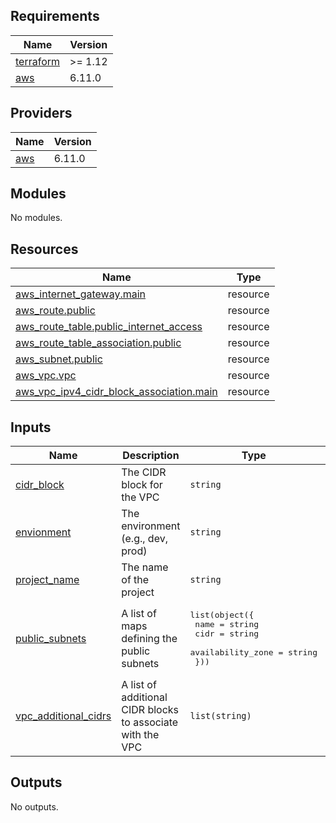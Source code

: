 <!-- BEGIN_TF_DOCS -->
## Requirements

| Name | Version |
|------|---------|
| <a name="requirement_terraform"></a> [terraform](#requirement\_terraform) | >= 1.12 |
| <a name="requirement_aws"></a> [aws](#requirement\_aws) | 6.11.0 |

## Providers

| Name | Version |
|------|---------|
| <a name="provider_aws"></a> [aws](#provider\_aws) | 6.11.0 |

## Modules

No modules.

## Resources

| Name | Type |
|------|------|
| [aws_internet_gateway.main](https://registry.terraform.io/providers/hashicorp/aws/6.11.0/docs/resources/internet_gateway) | resource |
| [aws_route.public](https://registry.terraform.io/providers/hashicorp/aws/6.11.0/docs/resources/route) | resource |
| [aws_route_table.public_internet_access](https://registry.terraform.io/providers/hashicorp/aws/6.11.0/docs/resources/route_table) | resource |
| [aws_route_table_association.public](https://registry.terraform.io/providers/hashicorp/aws/6.11.0/docs/resources/route_table_association) | resource |
| [aws_subnet.public](https://registry.terraform.io/providers/hashicorp/aws/6.11.0/docs/resources/subnet) | resource |
| [aws_vpc.vpc](https://registry.terraform.io/providers/hashicorp/aws/6.11.0/docs/resources/vpc) | resource |
| [aws_vpc_ipv4_cidr_block_association.main](https://registry.terraform.io/providers/hashicorp/aws/6.11.0/docs/resources/vpc_ipv4_cidr_block_association) | resource |

## Inputs

| Name | Description | Type | Default | Required |
|------|-------------|------|---------|:--------:|
| <a name="input_cidr_block"></a> [cidr\_block](#input\_cidr\_block) | The CIDR block for the VPC | `string` | n/a | yes |
| <a name="input_envionment"></a> [envionment](#input\_envionment) | The environment (e.g., dev, prod) | `string` | n/a | yes |
| <a name="input_project_name"></a> [project\_name](#input\_project\_name) | The name of the project | `string` | n/a | yes |
| <a name="input_public_subnets"></a> [public\_subnets](#input\_public\_subnets) | A list of maps defining the public subnets | <pre>list(object({<br/>    name              = string<br/>    cidr              = string<br/>    availability_zone = string<br/>  }))</pre> | n/a | yes |
| <a name="input_vpc_additional_cidrs"></a> [vpc\_additional\_cidrs](#input\_vpc\_additional\_cidrs) | A list of additional CIDR blocks to associate with the VPC | `list(string)` | `[]` | no |

## Outputs

No outputs.
<!-- END_TF_DOCS -->